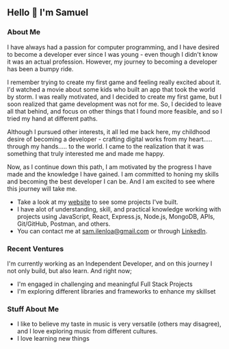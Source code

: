 ## Hello 👋 I'm Samuel
  
                  
                                    
       
### About Me
 
I have always had a passion for computer programming, and I have desired to become a developer ever since I was young - even though I didn't know it was an actual profession. However, my journey to becoming a developer has been a bumpy ride.

I remember trying to create my first game and feeling really excited about it. I'd watched a movie about some kids who built an app that took the world by storm. I was really motivated, and I decided to create my first game, but I soon realized that game development was not for me. So, I decided to leave all that behind, and focus on other things that I found more feasible, and so I tried my hand at different paths.
 
Although I pursued other interests, it all led me back here, my childhood desire of becoming a developer - crafting digital works from my heart..... through my hands..... to the world. I came to the realization that it was something that truly interested me and made me happy.

Now, as I continue down this path, I am motivated by the progress I have made and the knowledge I have gained. I am committed to honing my skills and becoming the best developer I can be. And I am excited to see where this journey will take me.


* Take a look at my [website](http://sam-ilenloa.netlify.app) to see some projects I've built.
* I have alot of understanding, skill, and practical knowledge working with projects using JavaScript, React, Express.js, Node.js, MongoDB, APIs, Git/GitHub, Postman, and others.
* You can contact me at [sam.ilenloa@gmail.com](mailto:sam.ilenloa@gmail.com) or through [LinkedIn](https://www.linkedin.com/in/samuelilenloa).


### Recent Ventures

I'm currently working as an Independent Developer, and on this journey I not only build, but also learn. And right now;  

* I'm engaged in challenging and meaningful Full Stack Projects
* I'm exploring different libraries and frameworks to enhance my skillset


### Stuff About Me
* I like to believe my taste in music is very versatile (others may disagree), and I love exploring music from different cultures.
* I love learning new things 

